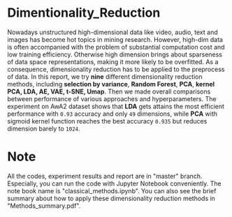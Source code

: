 # Dimentionality_Reduction
Nowadays unstructured high-dimensional data like video, audio, text and images has become hot topics in mining research. However, high-dim data is often accompanied with the problem of substantial computation cost and low training efficiency. Otherwise high dimension brings about sparseness  of data space representations, making it more likely to be overfitted. As a consequence, dimensionality reduction has to be applied to the preprocess of data. In this report, we try **nine** different dimensionality reduction methods, including **selection by variance**, **Random Forest**, **PCA**, **kernel PCA, LDA, AE, VAE, t-SNE, Umap**. Then we made overall comparisons between performance of various approaches and hyperparameters. The experiment on AwA2 dataset shows that **LDA** gets attains the most efficient performance with `0.93` accuracy and only `49` dimensions, while **PCA** with sigmoid kernel function reaches the best accuracy `0.935` but reduces dimension barely to `1024`.

# Note
All the codes, experiment results and report are in "master" branch. Especially, you can run the code with Jupyter Notebook conveniently. The note book name is "classical_methods.ipynb". You can also see the brief summary about how to apply these dimensionality reduction methods in "Methods_summary.pdf".
